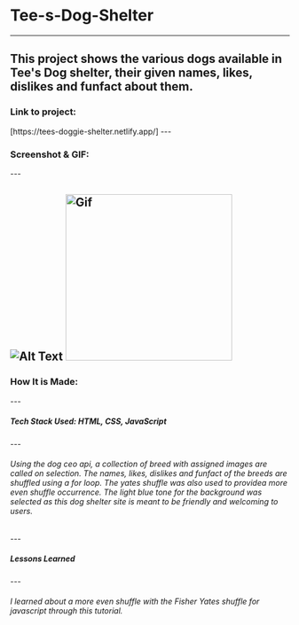 # **Tee-s-Dog-Shelter**
***

This project shows the various dogs available in Tee's Dog shelter, their given names, likes, dislikes and funfact about them.
---
<h3>Link to project:</h3>[https://tees-doggie-shelter.netlify.app/]
---
<h3>Screenshot & GIF:</h3>
---

![Alt Text](https://user-images.githubusercontent.com/102753233/187749940-7ab0483a-b108-44bf-926f-0e0f9f8234c3.png)
<a href="LINK_TO_REPO">
  <img src="https://media.giphy.com/media/raNUayIxvbTSiZ4ZQ6/giphy.gif" alt="Gif" width="300" height="300">
</a>
---
<h3>How It is Made:</h3>
---
<h5>Tech Stack Used: HTML, CSS, JavaScript</h5>
---
<h6>Using the dog ceo api, a collection of breed with assigned images are called on selection. The names, likes, dislikes and funfact of the breeds are shuffled using a for loop. The yates shuffle was also used to providea more even shuffle occurrence. The light blue tone for the background was selected as this dog shelter site is meant to be friendly and welcoming to users.</h6>
---
<h5>Lessons Learned</h5>
---
<h6>I learned about a more even shuffle with the Fisher Yates shuffle for javascript through this tutorial.</h6>
